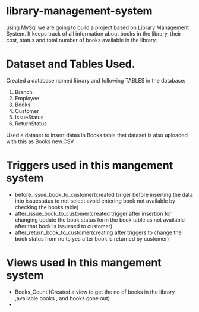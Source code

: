 # library-management-system
using MySql
we are going to build a project based on Library Management System. It keeps track of all information about books in the library, their cost, status and total number of books available in the library.
# Dataset and Tables Used.
Created a database named library and following TABLES in the database: 

1. Branch 
2. Employee 
3. Books
4. Customer
5. IssueStatus
6. ReturnStatus

Used a dataset to insert datas in Books table that dataset is also uploaded with this as Books new.CSV

# Triggers used in this mangement system
* before_issue_book_to_customer(created trriger before inserting the data into issuestatus to not select avoid entering book not available by checking the books table)
* after_issue_book_to_customer(created trigger  after insertion for changing update the book status form the book table as not available after that book is issuesed to customer)
* after_return_book_to_customer(creating after triggers to change the book status from no to yes after book is returned by customer)

# Views used in this mangement system
* Books_Count (Created a view to get the no of books in the library ,available books , and books gone out)
* 
